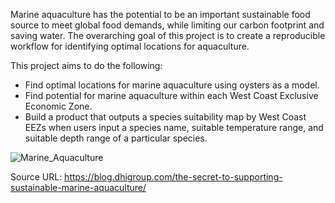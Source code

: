 Marine aquaculture has the potential to be an important sustainable food source to meet global food demands, while limiting our carbon footprint and saving water. The overarching goal of this project is to create a reproducible workflow for identifying optimal locations for aquaculture.

This project aims to do the following:
- Find optimal locations for marine aquaculture using oysters as a model.
- Find potential for marine aquaculture within each West Coast Exclusive Economic Zone.
- Build a product that outputs a species suitability map by West Coast EEZs when users input a species name, suitable temperature range, and suitable depth range of a particular species.

![Marine_Aquaculture](https://blog.dhigroup.com/wp-content/uploads/2017/09/fish-farm.jpg)

Source URL: https://blog.dhigroup.com/the-secret-to-supporting-sustainable-marine-aquaculture/

